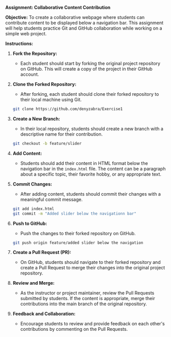 **Assignment: Collaborative Content Contribution**

**Objective:** To create a collaborative webpage where students can contribute content to be displayed below a navigation bar. This assignment will help students practice Git and GitHub collaboration while working on a simple web project.

**Instructions:**

1. **Fork the Repository:**
   - Each student should start by forking the original project repository on GitHub. This will create a copy of the project in their GitHub account.

2. **Clone the Forked Repository:**
   - After forking, each student should clone their forked repository to their local machine using Git.

   ```bash
   git clone https://github.com/denyzabra/Exercise1
   ```

3. **Create a New Branch:**
   - In their local repository, students should create a new branch with a descriptive name for their contribution.

   ```bash
   git checkout -b feature/slider
   ```

4. **Add Content:**
   - Students should add their content in HTML format below the navigation bar in the `index.html` file. The content can be a paragraph about a specific topic, their favorite hobby, or any appropriate text.

5. **Commit Changes:**
   - After adding content, students should commit their changes with a meaningful commit message.

   ```bash
   git add index.html
   git commit -m "Added slider below the navigationn bar"
   ```

6. **Push to GitHub:**
   - Push the changes to their forked repository on GitHub.

   ```bash
   git push origin feature/added slider below the navigation 
   ```

7. **Create a Pull Request (PR):**
   - On GitHub, students should navigate to their forked repository and create a Pull Request to merge their changes into the original project repository.

8. **Review and Merge:**
   - As the instructor or project maintainer, review the Pull Requests submitted by students. If the content is appropriate, merge their contributions into the main branch of the original repository.

9. **Feedback and Collaboration:**
   - Encourage students to review and provide feedback on each other's contributions by commenting on the Pull Requests.


